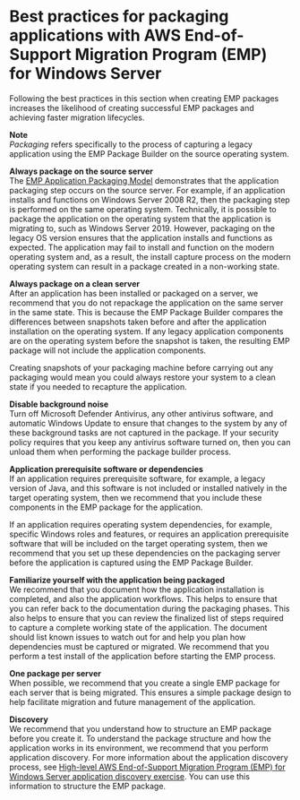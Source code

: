 # Best practices for packaging applications with AWS End\-of\-Support Migration Program \(EMP\) for Windows Server<a name="emp-best-practices"></a>

Following the best practices in this section when creating EMP packages increases the likelihood of creating successful EMP packages and achieving faster migration lifecycles\.

**Note**  
*Packaging* refers specifically to the process of capturing a legacy application using the EMP Package Builder on the source operating system\.

**Always package on the source server**  
The [EMP Application Packaging Model](emp-packaging-model.md) demonstrates that the application packaging step occurs on the source server\. For example, if an application installs and functions on Windows Server 2008 R2, then the packaging step is performed on the same operating system\. Technically, it is possible to package the application on the operating system that the application is migrating to, such as Windows Server 2019\. However, packaging on the legacy OS version ensures that the application installs and functions as expected\. The application may fail to install and function on the modern operating system and, as a result, the install capture process on the modern operating system can result in a package created in a non\-working state\. 

**Always package on a clean server**  
After an application has been installed or packaged on a server, we recommend that you do not repackage the application on the same server in the same state\. This is because the EMP Package Builder compares the differences between snapshots taken before and after the application installation on the operating system\. If any legacy application components are on the operating system before the snapshot is taken, the resulting EMP package will not include the application components\. 

Creating snapshots of your packaging machine before carrying out any packaging would mean you could always restore your system to a clean state if you needed to recapture the application\. 

**Disable background noise**  
Turn off Microsoft Defender Antivirus, any other antivirus software, and automatic Windows Update to ensure that changes to the system by any of these background tasks are not captured in the package\. If your security policy requires that you keep any antivirus software turned on, then you can unload them when performing the package builder process\. 

**Application prerequisite software or dependencies**  
If an application requires prerequisite software, for example, a legacy version of Java, and this software is not included or installed natively in the target operating system, then we recommend that you include these components in the EMP package for the application\. 

If an application requires operating system dependencies, for example, specific Windows roles and features, or requires an application prerequisite software that will be included on the target operating system, then we recommend that you set up these dependencies on the packaging server before the application is captured using the EMP Package Builder\. 

**Familiarize yourself with the application being packaged**  
We recommend that you document how the application installation is completed, and also the application workflows\. This helps to ensure that you can refer back to the documentation during the packaging phases\. This also helps to ensure that you can review the finalized list of steps required to capture a complete working state of the application\. The document should list known issues to watch out for and help you plan how dependencies must be captured or migrated\. We recommend that you perform a test install of the application before starting the EMP process\. 

**One package per server**  
When possible, we recommend that you create a single EMP package for each server that is being migrated\. This ensures a simple package design to help facilitate migration and future management of the application\. 

**Discovery**  
We recommend that you understand how to structure an EMP package before you create it\. To understand the package structure and how the application works in its environment, we recommend that you perform application discovery\. For more information about the application discovery process, see [High\-level AWS End\-of\-Support Migration Program \(EMP\) for Windows Server application discovery exercise](emp-high-level-discovery.md)\. You can use this information to structure the EMP package\. 